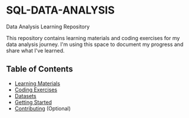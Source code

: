 # SQL-DATA-ANALYSIS

 Data Analysis Learning Repository

This repository contains learning materials and coding exercises for my data analysis journey.  I'm using this space to document my progress and share what I've learned.

## Table of Contents

* [Learning Materials](#learning-materials)
* [Coding Exercises](#coding-exercises)
* [Datasets](#datasets)
* [Getting Started](#getting-started)
* [Contributing](#contributing) (Optional)
